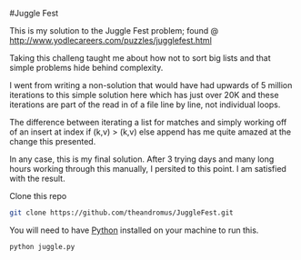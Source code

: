 #Juggle Fest

This is my solution to the Juggle Fest problem; found @ http://www.yodlecareers.com/puzzles/jugglefest.html

Taking this challeng taught me about how not to sort big lists and that simple problems
hide behind complexity. 

I went from writing a non-solution that would have had upwards of 5 million iterations to 
this simple solution here which has just over 20K and these iterations are part of the
read in of a file line by line, not individual loops. 

The difference between iterating a list for matches and simply working off of an insert 
at index if (k,v) > (k,v) else append has me quite amazed at the change this presented. 

In any case, this is my final solution. After 3 trying days and many long hours working through this manually, I persited to this point. I am satisfied with the result. 

Clone this repo

``` bash
git clone https://github.com/theandromus/JuggleFest.git
```

You will need to have [Python](https://www.python.org/downloads/) installed on your machine to run this. 

``` bash
python juggle.py
```


